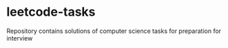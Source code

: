 # leetcode-tasks
Repository contains solutions of computer science tasks for preparation for interview
